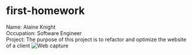 # first-homework

Name: Alaine Knight<br>
Occupation: Software Engineer <br>
Project: The purpose of this project is to refactor and optimize the  website of a client
![Web capture](https://user-images.githubusercontent.com/57713429/116781042-64307380-aa4e-11eb-9d1f-c060ff67efd6.jpeg)

